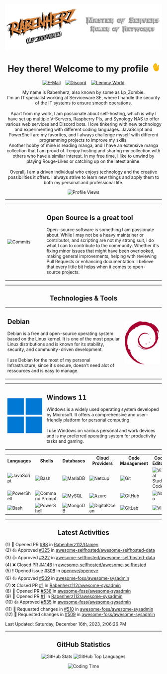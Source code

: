 <img src="./assets/HeaderTransparent.png" alt="Waving Hand">
<br>
<h1 align="center">Hey there! Welcome to my profile <img src="./assets/waving.gif" alt="Waving Hand" width="28" height="28"></h1>

<p align="center">
    <a href="mailto:rabenherz@theravenhub.com" target="_blank"><img alt="E-Mail" src="https://img.shields.io/badge/Mail-informational?style=for-the-badge&logo=gmail&logoColor=white&color=EA4335"></a>
    ‎ ‎ ‎
    <a href="https://discord.gg/ySk5eYrrjG" target="_blank"><img alt="Discord" src="https://img.shields.io/badge/Discord-informational?style=for-the-badge&logo=discord&logoColor=white&color=7289da"></a>
    ‎ ‎ ‎
    <a href="https://lemmy.world/u/Rabenherz112" target="_blank"><img alt="Lemmy World" src="https://img.shields.io/badge/Lemmy-informational?style=for-the-badge&logo=lemmy&logoColor=white&color=8b8b8b"></a>
</p>
<p align="center">
    My name is Rabenherz, also known by some as Lp_Zombie.<br>I'm an IT specialist working at Serviceware SE, where I handle the security of the IT systems to ensure smooth operations.
    <br><br>
    Apart from my work, I am passionate about self-hosting, which is why I have set up multiple V-Servers, Raspberry PIs, and Synology NAS to offer various web services and Discord bots. I love tinkering with new technology and experimenting with different coding languages. JavaScript and PowerShell are my favorites, and I always challenge myself with different programming projects to improve my skills.
    <br>
    Another hobby of mine is reading manga, and I have an extensive manga collection that I am proud of. I enjoy hosting and sharing my collection with others who have a similar interest. In my free time, I like to unwind by playing Rouge-Likes or catching up on the latest anime.
    <br><br>
    Overall, I am a driven individual who enjoys technology and the creative possibilities it offers. I always strive to learn new things and apply them to both my personal and professional life.
</p>
<p align="center">
    <img alt="Profile Views" src="https://utility.theravenhub.com/scripts/github-pf-counter/">
</p>
<hr>

<table style="width: 100%; border: 0px; table-layout:fixed;">
<tr>
<td border="0px" width="25%"><img src="https://github-profile-trophy.vercel.app/?username=rabenherz112&no-bg=true&no-frame=true&theme=discord&title=Commits&column=-1" alt="Commits" style="width: 100%"></td>
<td border="0px" width="75%"><h2>Open Source is a great tool</h2>
    <p>Open-source software is something I am passionate about. While I may not be a heavy maintainer or contributor, and scripting are not my strong suit, I do what I can to contribute to the community. Whether it's fixing minor issues that might have been overlooked, making general improvements, helping with reviewing Pull Requests or enhancing documentation. I believe that every little bit helps when it comes to open-source projects.</p></td>
</tr>
</table>

<hr>
<h2 align="center"> Technologies & Tools </h2>
<table style="width: 100%; border: 0px; table-layout:fixed;">
<tr>
<td border="0px" width="75%">
<h2>Debian</h2>
    <p>Debian is a free and open-source operating system based on the Linux kernel. It is one of the most popular Linux distributions and is known for its stability, security, and community-driven development.<br><br>I use Debian for the most of my personal Infrastructure, since it's secure, doesn't need alot of ressources and is easy to manage.</p></td>
<td border="0px" width="25%"><img src="./assets/debian-logo.svg" alt="Debian" style="width: 125px"></td>
</tr>
</table>
<table style="width: 100%; border: 0px; table-layout:fixed;">
<tr>
<td border="0px" width="25%"><img src="./assets/windows-logo.svg" alt="Windows" style="width: 125px"></td>
<td border="0px" width="75%"><h2>Windows 11</h2>
    <p>Windows is a widely used operating system developed by Microsoft. It offers a comprehensive and user-friendly platform for personal computing.<br><br>I use Windows on various personal and work devices and is my preferred operating system for productivity tasks and gaming.</p></td>
</tr>
</table>
<table style="border: 0px;">
<tr>
<th>Languages</th>
<th>Shells</th>
<th>Databases</th>
<th>Cloud Providers</th>
<th>Code Management</th>
<th>Code Editors</th>
<th>Other</th>
</tr>
<tr>
<td><img alt="JavaScript" src="https://img.shields.io/badge/JavaScript-informational?style=flat&logo=javascript&logoColor=white&color=F7DF1E"></td>
<td><img alt="Bash" src="https://img.shields.io/badge/Bash-informational?style=flat&logo=gnu-bash&logoColor=white&color=4EAA25"></td>
<td><img alt="MariaDB" src="https://img.shields.io/badge/MariaDB-informational?style=flat&logo=mariadb&logoColor=white&color=003545"></td>
<td><img alt="Netcup" src="https://img.shields.io/badge/Netcup-informational?style=flat&logo=netcup&logoColor=white&color=00A0D1"></td>
<td><img alt="Git" src="https://img.shields.io/badge/Git-informational?style=flat&logo=git&logoColor=white&color=F05032"></td>
<td><img alt="Visual Studio Code" src="https://img.shields.io/badge/VS%20Code-informational?style=flat&logo=visual-studio-code&logoColor=white&color=007ACC"></td>
<td><img alt="Docker" src="https://img.shields.io/badge/Docker-informational?style=flat&logo=docker&logoColor=white&color=2496ED"></td>
</tr>
<tr>
<td><img alt="PowerShell" src="https://img.shields.io/badge/PowerShell-informational?style=flat&logo=powershell&logoColor=white&color=5391FE"></td>
<td><img alt="Command Prompt" src="https://img.shields.io/badge/Command%20Prompt-informational?style=flat&logo=windows-terminal&logoColor=white&color=4D4D4D"></td>
<td><img alt="MySQL" src="https://img.shields.io/badge/MySQL-informational?style=flat&logo=mysql&logoColor=white&color=4479A1"></td>
<td><img alt="Azure" src="https://img.shields.io/badge/Azure-informational?style=flat&logo=microsoft-azure&logoColor=white&color=0078D4"></td>
<td><img alt="GitHub" src="https://img.shields.io/badge/GitHub-informational?style=flat&logo=github&logoColor=white&color=181717"></td>
<td><img alt="Nano" src="https://img.shields.io/badge/Nano-informational?style=flat&logo=nano&logoColor=white&color=000000"></td>
<td><img alt="VMware" src="https://img.shields.io/badge/VMware-informational?style=flat&logo=vmware&logoColor=white&color=607078"></td>
</tr>
<tr>
<td><img alt="Bash" src="https://img.shields.io/badge/Bash-informational?style=flat&logo=gnu-bash&logoColor=white&color=4EAA25"></td>
<td><img alt="PowerShell" src="https://img.shields.io/badge/PowerShell-informational?style=flat&logo=powershell&logoColor=white&color=5391FE"></td>
<td><img alt="MongoDB" src="https://img.shields.io/badge/MongoDB-informational?style=flat&logo=mongodb&logoColor=white&color=47A248"></td>
<td><img alt="DigitalOcean" src="https://img.shields.io/badge/DigitalOcean-informational?style=flat&logo=digitalocean&logoColor=white&color=0080FF"></td>
<td><img alt="GitLab" src="https://img.shields.io/badge/GitLab-informational?style=flat&logo=gitlab&logoColor=white&color=FCA121"></td>
<td><img alt="Vim" src="https://img.shields.io/badge/Vim-informational?style=flat&logo=vim&logoColor=white&color=019733"></td>
<td><img alt="Hyper-V" src="https://img.shields.io/badge/Hyper--V-informational?style=flat&logo=windows&logoColor=white&color=0078D6"></td>
</tr>
</table>
<hr>
<h2 align="center">Latest Activities</h2>

<!--RECENT_ACTIVITY:start-->
(1) 💪 Opened PR [#88](https://github.com/Rabenherz112/Gamey/pull/88) in [Rabenherz112/Gamey](https://github.com/Rabenherz112/Gamey)<br>
(2) 👍 Approved [#325](https://github.com/awesome-selfhosted/awesome-selfhosted-data/pull/325#pullrequestreview-1704605399) in [awesome-selfhosted/awesome-selfhosted-data](https://github.com/awesome-selfhosted/awesome-selfhosted-data)<br>
(3) 👍 Approved [#322](https://github.com/awesome-selfhosted/awesome-selfhosted-data/pull/322#pullrequestreview-1702205520) in [awesome-selfhosted/awesome-selfhosted-data](https://github.com/awesome-selfhosted/awesome-selfhosted-data)<br>
(4) ❌ Closed PR [#4146](https://github.com/awesome-selfhosted/awesome-selfhosted/pull/4146) in [awesome-selfhosted/awesome-selfhosted](https://github.com/awesome-selfhosted/awesome-selfhosted)<br>
(5) ❗️ Opened issue [#308](https://github.com/opencve/opencve/issues/308) in [opencve/opencve](https://github.com/opencve/opencve)<br>
(6) 👍 Approved [#509](https://github.com/awesome-foss/awesome-sysadmin/pull/509#pullrequestreview-1641397247) in [awesome-foss/awesome-sysadmin](https://github.com/awesome-foss/awesome-sysadmin)<br>
(7) ❌ Closed PR [#1](https://github.com/Rabenherz112/awesome-sysadmin/pull/1) in [Rabenherz112/awesome-sysadmin](https://github.com/Rabenherz112/awesome-sysadmin)<br>
(8) 💪 Opened PR [#536](https://github.com/awesome-foss/awesome-sysadmin/pull/536) in [awesome-foss/awesome-sysadmin](https://github.com/awesome-foss/awesome-sysadmin)<br>
(9) 💪 Opened PR [#1](https://github.com/Rabenherz112/awesome-sysadmin/pull/1) in [Rabenherz112/awesome-sysadmin](https://github.com/Rabenherz112/awesome-sysadmin)<br>
(10) 👍 Approved [#535](https://github.com/awesome-foss/awesome-sysadmin/pull/535#pullrequestreview-1641049525) in [awesome-foss/awesome-sysadmin](https://github.com/awesome-foss/awesome-sysadmin)<br>
(11) 🔎 Requested changes in [#510](https://github.com/awesome-foss/awesome-sysadmin/pull/510#pullrequestreview-1641045212) in [awesome-foss/awesome-sysadmin](https://github.com/awesome-foss/awesome-sysadmin)<br>
(12) 🔎 Requested changes in [#509](https://github.com/awesome-foss/awesome-sysadmin/pull/509#pullrequestreview-1641043966) in [awesome-foss/awesome-sysadmin](https://github.com/awesome-foss/awesome-sysadmin)<br>
<!--RECENT_ACTIVITY:end-->

<!--RECENT_ACTIVITY:last_update-->
Last Updated: Saturday, December 16th, 2023, 2:06:26 PM
<!--RECENT_ACTIVITY:last_update_end-->
<hr>
<h2 align="center">GitHub Statistics</h2>
<div align="center">
<p> <img src="https://github-readme-stats.vercel.app/api?username=Rabenherz112&show_icons=true&theme=github_dark&hide=prs,contribs&count_private=true&include_all_commits=true&show_icons=true&hide_border=true&cache_seconds=60&custom_title=General%20Statistics" alt="GitHub Stats" width="420"/>
<img src="https://github-readme-stats.vercel.app/api/top-langs/?username=Rabenherz112&layout=compact&theme=github_dark&hide_border=true&cache_seconds=60" alt="GitHub Top Languages" width="305"/></p>
</div>
<p align="center"> <img src="https://github-readme-stats.vercel.app/api/wakatime?username=Rabenherz112&layout=compact&theme=github_dark&hide_border=true&cache_seconds=60" alt="Coding Time"/></p>
